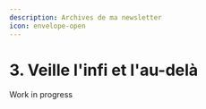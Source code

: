 ```yaml
---
description: Archives de ma newsletter
icon: envelope-open
---
```


# 3. Veille l'infi et l'au-delà

Work in progress
